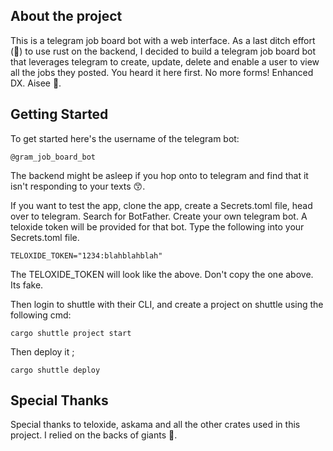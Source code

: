 ## About the project

This is a telegram job board bot with a web interface. As a last ditch effort (🥲) to use rust on the backend, I decided to build a telegram job board bot that leverages telegram to create, update, delete and enable a user to view all the jobs they posted. You heard it here first. No more forms! Enhanced DX. Aisee 🤌.

## Getting Started

To get started here's the username of the telegram bot:

```
@gram_job_board_bot
```

The backend might be asleep if you hop onto to telegram and find that it isn't responding to your texts 😙.

If you want to test the app, clone the app, create a Secrets.toml file, head over to telegram.
Search for BotFather. Create your own telegram bot. A teloxide token will be provided for that bot. Type the following into your Secrets.toml file.

```
TELOXIDE_TOKEN="1234:blahblahblah"
```

The TELOXIDE_TOKEN will look like the above. Don't copy the one above. Its fake.

Then login to shuttle with their CLI, and create a project on shuttle using the following cmd:

```
cargo shuttle project start
```

Then deploy it ;

```
cargo shuttle deploy
```

## Special Thanks

Special thanks to teloxide, askama and all the other crates used in this project. I relied on the backs of giants 👏.
